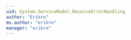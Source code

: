 ```yaml
---
uid: System.ServiceModel.ReceiveErrorHandling
author: "Erikre"
ms.author: "erikre"
manager: "erikre"
---
```

